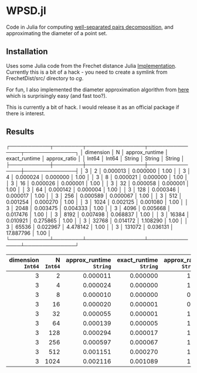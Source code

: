 # WPSD.jl

Code in Julia for computing 
[well-separated pairs decomposition](https://en.wikipedia.org/wiki/Well-separated_pair_decomposition), and
approximating the diameter of a point set.

Installation
------------
Uses some Julia code from the Frechet distance Julia
[Implementation](https://github.com/sarielhp/FrechetDist.jl). Currently
this is a bit of a hack - you need to create a symlink from
FrechetDist/src/ directory to *cg*.

For fun, I also implemented the diameter approximation algorithm from 
[here](https://sarielhp.org/p/00/diam.html) which is surprisingly easy
(and fast too?).

This is currently a bit of hack. I would release it as an official
package if there is interest.

Results
-------

┌───────────┬────────┬────────────────┬───────────────┬──────────────┐
│ dimension │      N │ approx_runtime │ exact_runtime │ approx_ratio │
│     Int64 │  Int64 │         String │        String │       String │
├───────────┼────────┼────────────────┼───────────────┼──────────────┤
│         3 │      2 │       0.000013 │      0.000000 │         1.00 │
│         3 │      4 │       0.000024 │      0.000000 │         1.00 │
│         3 │      8 │       0.000021 │      0.000000 │         1.00 │
│         3 │     16 │       0.000026 │      0.000001 │         1.00 │
│         3 │     32 │       0.000058 │      0.000001 │         1.00 │
│         3 │     64 │       0.000142 │      0.000004 │         1.00 │
│         3 │    128 │       0.000346 │      0.000017 │         1.00 │
│         3 │    256 │       0.000589 │      0.000067 │         1.00 │
│         3 │    512 │       0.001254 │      0.000270 │         1.00 │
│         3 │   1024 │       0.002125 │      0.001080 │         1.00 │
│         3 │   2048 │       0.003475 │      0.004333 │         1.00 │
│         3 │   4096 │       0.005668 │      0.017476 │         1.00 │
│         3 │   8192 │       0.007498 │      0.068837 │         1.00 │
│         3 │  16384 │       0.010921 │      0.275865 │         1.00 │
│         3 │  32768 │       0.014172 │      1.108290 │         1.00 │
│         3 │  65536 │       0.022967 │      4.478142 │         1.00 │
│         3 │ 131072 │       0.036131 │     17.887796 │         1.00 │
└───────────┴────────┴────────────────┴───────────────┴──────────────┘

| **dimension**<br>`Int64` | **N**<br>`Int64` | **approx\_runtime**<br>`String` | **exact\_runtime**<br>`String` | **approx\_ratio**<br>`String` |
|-------------------------:|-----------------:|--------------------------------:|-------------------------------:|------------------------------:|
| 3                        | 2                | 0.000011                        | 0.000000                       | 1.00            |
| 3                        | 4                | 0.000024                        | 0.000000                       | 1.00            |
| 3                        | 8                | 0.000010                        | 0.000000                       | 0.98            |
| 3                        | 16               | 0.000020                        | 0.000001                       | 0.98            |
| 3                        | 32               | 0.000055                        | 0.000001                       | 1.00            |
| 3                        | 64               | 0.000139                        | 0.000005                       | 1.00            |
| 3                        | 128              | 0.000294                        | 0.000017                       | 1.00            |
| 3                        | 256              | 0.000597                        | 0.000067                       | 1.00            |
| 3                        | 512              | 0.001151                        | 0.000270                       | 1.00            |
| 3                        | 1024             | 0.002116                        | 0.001089                       | 1.00            |

